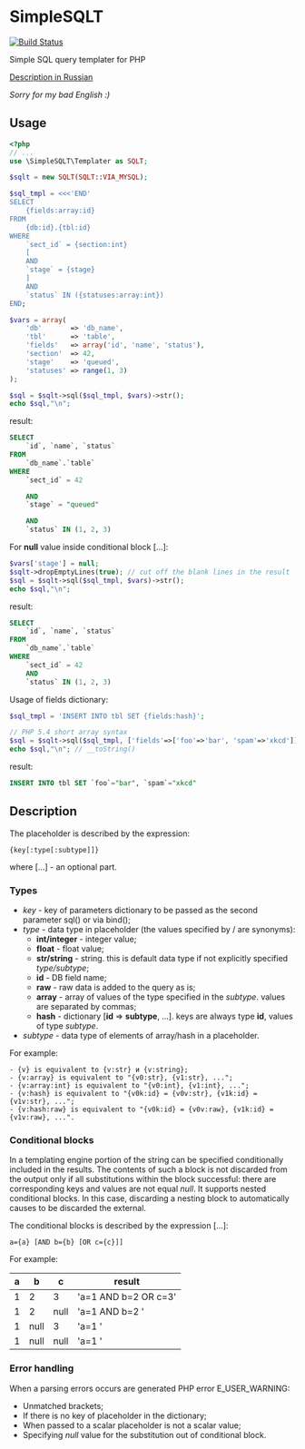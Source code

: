 SimpleSQLT
==========

[![Build Status](https://travis-ci.org/AterCattus/SimpleSQLT.png)](https://travis-ci.org/AterCattus/SimpleSQLT)

Simple SQL query templater for PHP

[Description in Russian](https://github.com/AterCattus/SimpleSQLT/blob/master/README_ru.md)

<i>Sorry for my bad English :)</i>

## Usage ##
```php
<?php
// ...
use \SimpleSQLT\Templater as SQLT;

$sqlt = new SQLT(SQLT::VIA_MYSQL);

$sql_tmpl = <<<'END'
SELECT
    {fields:array:id}
FROM
    {db:id}.{tbl:id}
WHERE
    `sect_id` = {section:int}
    [
    AND
    `stage` = {stage}
    ]
    AND
    `status` IN ({statuses:array:int})
END;

$vars = array(
    'db'       => 'db_name',
    'tbl'      => 'table',
    'fields'   => array('id', 'name', 'status'),
    'section'  => 42,
    'stage'    => 'queued',
    'statuses' => range(1, 3)
);

$sql = $sqlt->sql($sql_tmpl, $vars)->str();
echo $sql,"\n";
```
result:
```sql
SELECT
    `id`, `name`, `status`
FROM
    `db_name`.`table`
WHERE
    `sect_id` = 42

    AND
    `stage` = "queued"

    AND
    `status` IN (1, 2, 3)
```
For **null** value inside conditional block [...]:
```php
$vars['stage'] = null;
$sqlt->dropEmptyLines(true); // cut off the blank lines in the result
$sql = $sqlt->sql($sql_tmpl, $vars)->str();
echo $sql,"\n";
```
result:
```sql
SELECT
    `id`, `name`, `status`
FROM
    `db_name`.`table`
WHERE
    `sect_id` = 42
    AND
    `status` IN (1, 2, 3)
```
Usage of fields dictionary:
```php
$sql_tmpl = 'INSERT INTO tbl SET {fields:hash}';

// PHP 5.4 short array syntax
$sql = $sqlt->sql($sql_tmpl, ['fields'=>['foo'=>'bar', 'spam'=>'xkcd']]);
echo $sql,"\n"; // __toString()
```
result:
```sql
INSERT INTO tbl SET `foo`="bar", `spam`="xkcd"
```

## Description ##
The placeholder is described by the expression:

    {key[:type[:subtype]]}

where [...] - an optional part.

### Types ###

<ul>
    <li><i>key</i> - key of parameters dictionary to be passed as the second parameter sql() or via bind();</li>
    <li><i>type</i> - data type in placeholder (the values specified by / are synonyms):
        <ul>
            <li><b>int/integer</b> - integer value;</li>
            <li><b>float</b> - float value;</li>
            <li><b>str/string</b> - string. this is default data type if not explicitly specified <i>type/subtype</i>;</li>
            <li><b>id</b> - DB field name;</li>
            <li><b>raw</b> - raw data is added to the query as is;</li>
            <li><b>array</b> - array of values of the type specified in the <i>subtype</i>. values ​​are separated by commas;</li>
            <li><b>hash</b> - dictionary [<b>id</b> => <b>subtype</b>, ...]. keys are always type <b>id</b>, values of type <i>subtype</i>.</li>
        </ul>
    </li>
    <li><i>subtype</i> - data type of elements of array/hash in a placeholder.</li>
</ul>
For example:

    - {v} is equivalent to {v:str} и {v:string};
    - {v:array} is equivalent to "{v0:str}, {v1:str}, ...";
    - {v:array:int} is equivalent to "{v0:int}, {v1:int}, ...";
    - {v:hash} is equivalent to "{v0k:id} = {v0v:str}, {v1k:id} = {v1v:str}, ...";
    - {v:hash:raw} is equivalent to "{v0k:id} = {v0v:raw}, {v1k:id} = {v1v:raw}, ...".

### Conditional blocks ###

In a templating engine portion of the string can be specified conditionally included in the results.
The contents of such a block is not discarded from the output only if all substitutions within the block successful: there are corresponding keys and values ​​are not equal <i>null</i>.
It supports nested conditional blocks. In this case, discarding a nesting block to automatically causes to be discarded the external.

The conditional blocks is described by the expression [...]:

    a={a} [AND b={b} [OR c={c}]]

For example:

| a | b    | c    | result               |
|---|------|------|----------------------|
| 1 | 2    | 3    | 'a=1 AND b=2 OR c=3' |
| 1 | 2    | null | 'a=1 AND b=2 '       |
| 1 | null | 3    | 'a=1 '               |
| 1 | null | null | 'a=1 '               |

### Error handling ###

When a parsing errors occurs are generated PHP error E_USER_WARNING:
<ul>
    <li>Unmatched brackets;</li>
    <li>If there is no key of placeholder in the dictionary;</li>
    <li>When passed to a scalar placeholder is not a scalar value;</li>
    <li>Specifying <i>null</i> value for the substitution out of conditional block.</li>
</ul>
